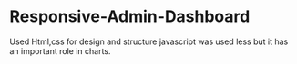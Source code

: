 # Responsive-Admin-Dashboard
Used Html,css for design and structure
javascript was used less but it has an important role in charts.
